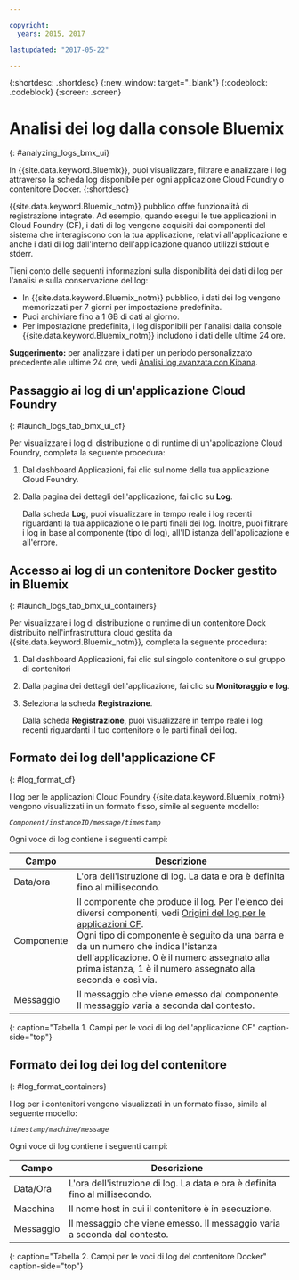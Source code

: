 ```yaml
---

copyright:
  years: 2015, 2017

lastupdated: "2017-05-22"

---
```



{:shortdesc: .shortdesc}
{:new_window: target="_blank"}
{:codeblock: .codeblock}
{:screen: .screen}

# Analisi dei log dalla console Bluemix
{: #analyzing_logs_bmx_ui}

In {{site.data.keyword.Bluemix}}, puoi visualizzare, filtrare e analizzare i log attraverso la scheda log disponibile per ogni applicazione Cloud Foundry o contenitore Docker.
{:shortdesc}

{{site.data.keyword.Bluemix_notm}} pubblico offre funzionalità di registrazione integrate. Ad esempio, quando esegui le tue applicazioni in Cloud Foundry (CF), i dati di log vengono acquisiti dai componenti del sistema che interagiscono con la tua applicazione, relativi all'applicazione e anche i dati di log dall'interno dell'applicazione quando utilizzi stdout e stderr.

Tieni conto delle seguenti informazioni sulla disponibilità dei dati di log per l'analisi e sulla conservazione del log:

* In {{site.data.keyword.Bluemix_notm}} pubblico, i dati dei log vengono memorizzati per 7 giorni per impostazione predefinita. 
* Puoi archiviare fino a 1 GB di dati al giorno. 
* Per impostazione predefinita, i log disponibili per l'analisi dalla console {{site.data.keyword.Bluemix_notm}} includono i dati delle ultime 24 ore.

**Suggerimento:** per analizzare i dati per un periodo personalizzato precedente alle ultime 24 ore, vedi [Analisi log avanzata con Kibana](kibana4/logging_analyzing_logs_Kibana.html#analyzing_logs_Kibana). 

##  Passaggio ai log di un'applicazione Cloud Foundry
{: #launch_logs_tab_bmx_ui_cf}

Per visualizzare i log di distribuzione o di runtime di un'applicazione Cloud Foundry, completa la seguente procedura:

1. Dal dashboard Applicazioni, fai clic sul nome della tua applicazione Cloud Foundry. 
    
2. Dalla pagina dei dettagli dell'applicazione, fai clic su **Log**.
    
    Dalla scheda **Log**, puoi visualizzare in tempo reale i log recenti riguardanti la tua applicazione o le parti finali dei log. Inoltre, puoi filtrare i log in base al componente (tipo di log), all'ID istanza dell'applicazione e all'errore.
    

##  Accesso ai log di un contenitore Docker gestito in Bluemix
{: #launch_logs_tab_bmx_ui_containers}

Per visualizzare i log di distribuzione o runtime di un contenitore Dock distribuito nell'infrastruttura cloud gestita da {{site.data.keyword.Bluemix_notm}}, completa la seguente procedura:

1. Dal dashboard Applicazioni, fai clic sul singolo contenitore o sul gruppo di contenitori 
    
2. Dalla pagina dei dettagli dell'applicazione, fai clic su **Monitoraggio e log**.

3. Seleziona la scheda **Registrazione**.
    
    Dalla scheda **Registrazione**, puoi visualizzare in tempo reale i log recenti riguardanti il tuo contenitore o le parti finali dei log. 

## Formato dei log dell'applicazione CF
{: #log_format_cf}

I log per le applicazioni Cloud Foundry {{site.data.keyword.Bluemix_notm}} vengono visualizzati in un formato fisso, simile al seguente modello:

<code><var class="keyword varname">Component</var>/<var class="keyword varname">instanceID</var>/<var class="keyword varname">message</var>/<var class="keyword varname">timestamp</var></code>

Ogni voce di log contiene i seguenti campi:

| Campo | Descrizione |
|-------|-------------|
| Data/ora | L'ora dell'istruzione di log. La data e ora è definita fino al millisecondo. |
| Componente | Il componente che produce il log. Per l'elenco dei diversi componenti, vedi [Origini del log per le applicazioni CF](cfapps/logging_cf_apps.html#logging_bluemix_cf_apps_log_sources). <br> Ogni tipo di componente è seguito da una barra e da un numero che indica l'istanza dell'applicazione. 0 è il numero assegnato alla prima istanza, 1 è il numero assegnato alla seconda e così via. |
| Messaggio | Il messaggio che viene emesso dal componente. Il messaggio varia a seconda dal contesto. |
{: caption="Tabella 1. Campi per le voci di log dell'applicazione CF" caption-side="top"}


## Formato dei log dei log del contenitore
{: #log_format_containers}

I log per i contenitori vengono visualizzati in un formato fisso, simile al seguente modello:

<code><var class="keyword varname">timestamp</var>/<var class="keyword varname">machine</var>/<var class="keyword varname">message</var>  </code>

Ogni voce di log contiene i seguenti campi:

| Campo | Descrizione |
|-------|-------------|
| Data/Ora | L'ora dell'istruzione di log. La data e ora è definita fino al millisecondo. |
| Macchina | Il nome host in cui il contenitore è in esecuzione. |
| Messaggio | Il messaggio che viene emesso. Il messaggio varia a seconda dal contesto. |
{: caption="Tabella 2. Campi per le voci di log del contenitore Docker" caption-side="top"}

